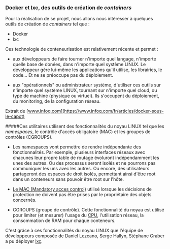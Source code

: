 ### Docker et lxc, des outils de création de *containers* 

Pour la réalisation de se projet, nous allons nous intéresser à quelques outils de création de *containers* tel que :

* Docker
* lxc

Ces technologie de conteneurisation est relativement récente et permet :

* aux développeurs de faire tourner n'importe quel langage, n'importe quelle base de donées, dans n'importe quel système LINUX. Le développeur gère lui-même les applications qu'il utilise, les librairies, le code... Et ne se préoccupe pas du déploiement.

* aux "opérationnels" ou administrateur système, d'utiliser ces outils sur n'importe quel système LINUX, tournant sur n'importe quel cloud, ou type de machine (physique ou virtuel). Ils s'occupent du déploiement, du monitoring, de la configuration réseau.

Extrait de [www.infoq.com](https://www.infoq.com/fr/articles/docker-sous-le-capot)


#####Ces utilitaires utilisent des fonctionnalités du noyau LINUX tel que les *namespaces*, le contrôle d'accès obligatoire (MAC) et les groupes de contrôles (CGROUPS).

* Les namespaces vont permettre de rendre indépendante des fonctionnalités. Par exemple, plusieurs interfaces réseaux avec chacunes leur propre table de routage évoluront indépendamment les unes des autres. Ou des processus seront isolés et ne pourrons pas communiquer les uns avec les autres. Ou encore, des utilisateurs partageront des espaces de droit isolés, permettant ainsi d'être root dans un conteneurs sans pouvoir être root sur l'hôte.

* [Le MAC (Mandatory acces control)](http://blog.securite.free.fr/index.php/mac-dac-rbac-on-parle-de-controle-dacces) utilisé lorsque les décisions de protection ne doivent pas être prises par le propriétaire des objets concernés.

* CGROUPS (groupe de contrôle). Cette fonctionnalité du noyau est utilisé pour limiter (et mesurer) l'usage du [CPU](https://fr.wikipedia.org/wiki/Processeur), l'utilisation réseau, la consommation de RAM pour chaque conteneurs.

C'est grâce à ces fonctionnalités du noyau LINUX que l'équipe de développeurs composée de Daniel Lezcano, Serge Hallyn, Stéphane Graber a pu déployer [lxc](https://linuxcontainers.org/fr/).
